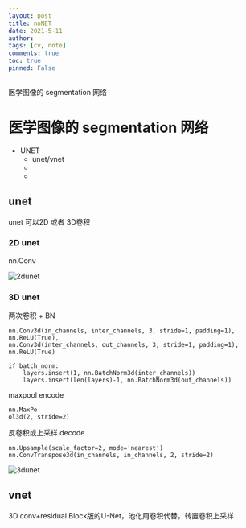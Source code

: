 ```yaml
---
layout: post
title: nnNET
date: 2021-5-11
author: 
tags: [cv, note]
comments: true
toc: true
pinned: False
---
```


医学图像的 segmentation 网络

<!-- more -->

# 医学图像的 segmentation 网络
- UNET
    - unet/vnet
    - 
    - 
## unet

unet 可以2D 或者 3D卷积


### 2D unet

nn.Conv

![2dunet](https://pic3.zhimg.com/80/v2-cf0ead284f68d91a42cd3908cf793956_1440w.jpg)

### 3D unet

两次卷积 + BN
```
nn.Conv3d(in_channels, inter_channels, 3, stride=1, padding=1),
nn.ReLU(True),
nn.Conv3d(inter_channels, out_channels, 3, stride=1, padding=1),
nn.ReLU(True)

if batch_norm:
    layers.insert(1, nn.BatchNorm3d(inter_channels))
    layers.insert(len(layers)-1, nn.BatchNorm3d(out_channels))
```

maxpool encode
```
nn.MaxPo
ol3d(2, stride=2)
```

反卷积或上采样 decode
```
nn.Upsample(scale_factor=2, mode='nearest')
nn.ConvTranspose3d(in_channels, in_channels, 2, stride=2)
```

![3dunet](https://pic4.zhimg.com/80/v2-b96c16ddee163ebfe2542cc13c074a17_1440w.jpg)


## vnet

3D conv+residual Block版的U-Net，池化用卷积代替，转置卷积上采样

